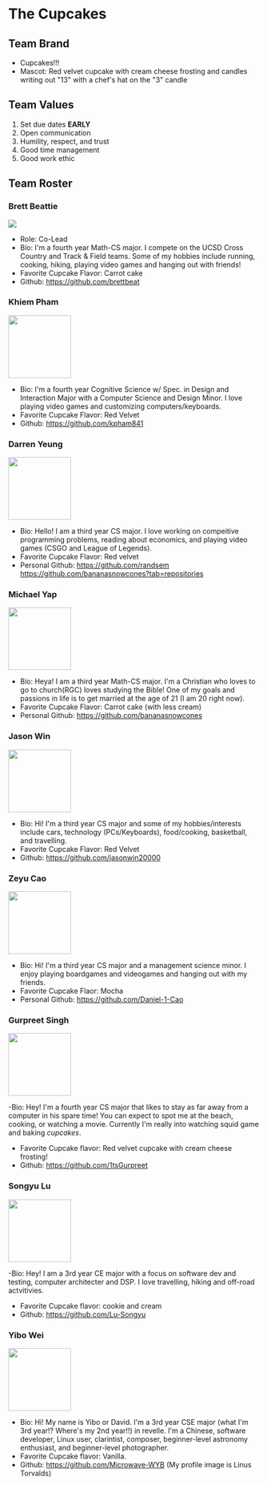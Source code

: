 # The Cupcakes

## Team Brand

- Cupcakes!!!
- Mascot: Red velvet cupcake with cream cheese frosting and candles writing out "13" with a chef's hat on the "3" candle

## Team Values

1. Set due dates **EARLY**
2. Open communication
3. Humility, respect, and trust
4. Good time management
5. Good work ethic

## Team Roster

### Brett Beattie

<img src="https://ucsdtritons.com/images/2021/9/1/Beattie_Brett.png?width=125" style="display: inline"/>

- Role: Co-Lead
- Bio: I'm a fourth year Math-CS major. I compete on the UCSD Cross Country and Track & Field teams. Some of my hobbies include running, cooking, hiking, playing video games and hanging out with friends!
- Favorite Cupcake Flavor: Carrot cake
- Github: https://github.com/brettbeat

### Khiem Pham

<img src="https://lh3.googleusercontent.com/unCIfQEOcDsmjOQPDQNzYiVqDztLfg4BKgpCEuVvs4BLSlUva45naMq08yOEsWZEKJi3g56GyvOvbHKRyzsVRRh_nPJRsrvXLbV5SN2pGWBpDGKpI63x7Yea2iTDjguS3bE09kIJ=w2400" style="width: 125px;"/>

- Bio: I'm a fourth year Cognitive Science w/ Spec. in Design and Interaction Major with a Computer Science and Design Minor. I love playing video games and customizing computers/keyboards.
- Favorite Cupcake Flavor: Red Velvet
- Github: https://github.com/kpham841

### Darren Yeung

<img src ="https://drive.google.com/uc?export=view&id=1FhTfGmCSyg7lNFNFtgmMXbRxeKnEsVfZ" style="width: 125px;"/>

- Bio: Hello! I am a third year CS major. I love working on compeitive programming problems, reading about economics, and playing video games (CSGO and League of Legends).
- Favorite Cupcake Flavor: Red velvet
- Personal Github: https://github.com/randsem
  https://github.com/bananasnowcones?tab=repositories

### Michael Yap

<img src ="https://photos.google.com/album/AF1QipPt1qz0hpSklVIOgbvKVL_zY8pq-ny8N7FwfO1s/photo/AF1QipNZeKFvPN3s2OQmtk_cEhh3jla8Szfkwki0kgHC" style="width: 125px;"/>

- Bio: Heya! I am a third year Math-CS major. I'm a Christian who loves to go to church(RGC) loves studying the Bible! One of my goals and passions in life is to get married at the age of 21 (I am 20 right now).
- Favorite Cupcake Flavor: Carrot cake (with less cream)
- Personal Github: https://github.com/bananasnowcones

### Jason Win

<img src ="https://drive.google.com/uc?export=view&id=1ZiWCtFhNuUzwaDnxe4n-1y_hrC4N0RzY" style="width: 125px;"/>

- Bio: Hi! I'm a third year CS major and some of my hobbies/interests include cars, technology (PCs/Keyboards), food/cooking, basketball, and travelling.
- Favorite Cupcake Flavor: Red Velvet
- Github: https://github.com/jasonwin20000

### Zeyu Cao

<img src ="https://drive.google.com/uc?export=view&id=1WOyz-qYKhLjl7uSvfPkHPFgKG7ZHJ2xN" style="width: 125px;"/>

- Bio: Hi! I'm a third year CS major and a management science minor. I enjoy playing boardgames and videogames and hanging out with my friends.
- Favorite Cupcake Flaor: Mocha
- Personal Github: https://github.com/Daniel-1-Cao

### Gurpreet Singh

<img src ="https://drive.google.com/file/d/1TTcWBenTmLMIyAhiUGpzj3kp6-swviL8/view?usp=sharing" style="width: 125px;"/>

-Bio: Hey! I'm a fourth year CS major that likes to stay as far away from a computer in his spare time! You can expect to spot me at the beach, cooking, or watching a movie. Currently I'm really into watching squid game and baking _cupcakes_.

- Favorite Cupcake flavor: Red velvet cupcake with cream cheese frosting!
- Github: https://github.com/1tsGurpreet

### Songyu Lu

<img src ="http://triton-ai.eng.ucsd.edu/team/lu.jpg" style="width: 125px;"/>

-Bio: Hey! I am a 3rd year CE major with a focus on software dev and testing, computer architecter and DSP. I love travelling, hiking and off-road actvitivies. 

- Favorite Cupcake flavor: cookie and cream
- Github: https://github.com/Lu-Songyu

### Yibo Wei

<img src ="https://snz04pap002files.storage.live.com/y4mok-CdIcKXIBhMB54v5SY6pig28pTqBTYyTuZbQRbk_Bb5hxOr7gicrFMfs0VYbslwAPhUKdoRrMZqwIuftssZRI-kxYfwAZNiATWR1GPv-agzkFxHR6itwJLrhqUVprbnxI91y_VwDzLsW5eJqQHCqkx0rEGz0n4_h8PyxkZEPV_TKUyH7dmlWxIFx_IAlol?width=4480&height=6720&cropmode=none" style="width: 125px;">

- Bio: Hi! My name is Yibo or David. I'm a 3rd year CSE major (what I'm 3rd year!? Where's my 2nd year!!) in revelle. I'm a Chinese, software developer, Linux user, clarintist, composer, beginner-level astronomy enthusiast, and beginner-level photographer.
- Favorite Cupcake flavor: Vanilla. 
- Github: https://github.com/Microwave-WYB (My profile image is Linus Torvalds)
